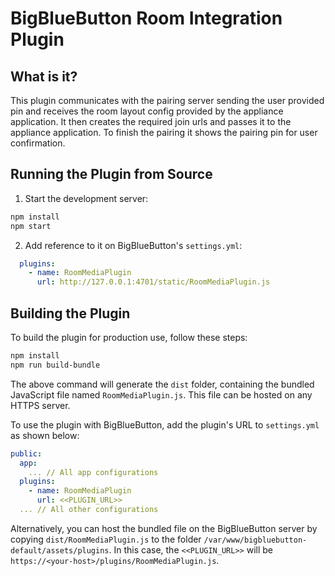 
# BigBlueButton Room Integration Plugin

## What is it?

This plugin communicates with the pairing server sending the user provided pin and receives the room layout config provided by the appliance application.
It then creates the required join urls and passes it to the appliance application.
To finish the pairing it shows the pairing pin for user confirmation.

## Running the Plugin from Source

1. Start the development server:

```bash
npm install
npm start
```

2. Add reference to it on BigBlueButton's `settings.yml`:

```yaml
  plugins:
    - name: RoomMediaPlugin
      url: http://127.0.0.1:4701/static/RoomMediaPlugin.js
```

## Building the Plugin

To build the plugin for production use, follow these steps:

```bash
npm install
npm run build-bundle
```

The above command will generate the `dist` folder, containing the bundled JavaScript file named `RoomMediaPlugin.js`. This file can be hosted on any HTTPS server.

To use the plugin with BigBlueButton, add the plugin's URL to `settings.yml` as shown below:

```yaml
public:
  app:
    ... // All app configurations
  plugins:
    - name: RoomMediaPlugin
      url: <<PLUGIN_URL>>
  ... // All other configurations
```

Alternatively, you can host the bundled file on the BigBlueButton server by copying `dist/RoomMediaPlugin.js` to the folder `/var/www/bigbluebutton-default/assets/plugins`. In this case, the `<<PLUGIN_URL>>` will be `https://<your-host>/plugins/RoomMediaPlugin.js`.
